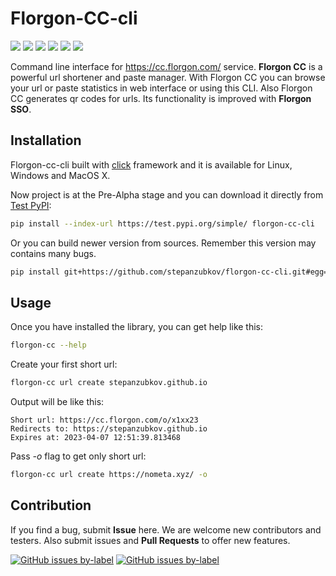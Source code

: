 # Florgon-CC-cli
![](https://img.shields.io/badge/status-Pre--Alpha-orange)
![](https://img.shields.io/pypi/dm/florgon-cc-cli)
![](https://img.shields.io/pypi/v/florgon-cc-cli)
![](https://img.shields.io/pypi/status/florgon-cc-cli)
![](https://img.shields.io/pypi/l/florgon-cc-cli)
![](https://img.shields.io/pypi/pyversions/florgon-cc-cli)

Command line interface for https://cc.florgon.com/ service. **Florgon CC** is a powerful url shortener and paste manager. With Florgon CC you can browse your url or paste statistics in web interface or using this CLI. Also Florgon CC generates qr codes for urls. Its functionality is improved with **Florgon SSO**.

## Installation

Florgon-cc-cli built with [click](https://github.com/pallets/click) framework and it is available for Linux, Windows and MacOS X.

Now project is at the Pre-Alpha stage and you can download it directly from [Test PyPI](https://test.pypi.org/):

```bash
pip install --index-url https://test.pypi.org/simple/ florgon-cc-cli
```
Or you can build newer version from sources. Remember this version may contains many bugs.

```bash
pip install git+https://github.com/stepanzubkov/florgon-cc-cli.git#egg=florgon-cc-cli
```

## Usage

Once you have installed the library, you can get help like this:

```bash
florgon-cc --help
```

Create your first short url:

```bash
florgon-cc url create stepanzubkov.github.io
```
Output will be like this:
```
Short url: https://cc.florgon.com/o/x1xx23
Redirects to: https://stepanzubkov.github.io
Expires at: 2023-04-07 12:51:39.813468
```
Pass *-o* flag to get only short url:

```bash
florgon-cc url create https://nometa.xyz/ -o
```

## Contribution

If you find a bug, submit **Issue** here. We are welcome new contributors and testers. Also submit issues and **Pull Requests** to offer new features.

[![GitHub issues by-label](https://img.shields.io/github/issues/stepanzubkov/florgon-cc-cli/good%20first%20issue)](https://github.com/stepanzubkov/florgon-cc-cli/issues?q=is%3Aopen+label%3A%22good+first+issue%22+sort%3Aupdated-desc)
[![GitHub issues by-label](https://img.shields.io/github/issues/stepanzubkov/florgon-cc-cli/help%20wanted)](https://github.com/stepanzubkov/florgon-cc-cli/issues?q=is%3Aopen+label%3A%22help+wanted%22+sort%3Aupdated-desc+)


